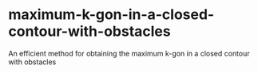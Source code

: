 # maximum-k-gon-in-a-closed-contour-with-obstacles
An efficient method for obtaining the maximum k-gon in a closed contour with obstacles
